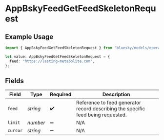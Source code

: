 # AppBskyFeedGetFeedSkeletonRequest

## Example Usage

```typescript
import { AppBskyFeedGetFeedSkeletonRequest } from "bluesky/models/operations";

let value: AppBskyFeedGetFeedSkeletonRequest = {
  feed: "https://lasting-metabolite.com",
};
```

## Fields

| Field                                                                            | Type                                                                             | Required                                                                         | Description                                                                      |
| -------------------------------------------------------------------------------- | -------------------------------------------------------------------------------- | -------------------------------------------------------------------------------- | -------------------------------------------------------------------------------- |
| `feed`                                                                           | *string*                                                                         | :heavy_check_mark:                                                               | Reference to feed generator record describing the specific feed being requested. |
| `limit`                                                                          | *number*                                                                         | :heavy_minus_sign:                                                               | N/A                                                                              |
| `cursor`                                                                         | *string*                                                                         | :heavy_minus_sign:                                                               | N/A                                                                              |